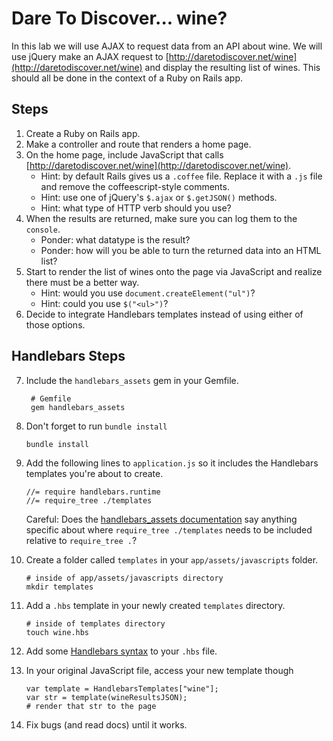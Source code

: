 # Dare To Discover... wine?

In this lab we will use AJAX to request data from an API about wine.
We will use jQuery make an AJAX request to
[http://daretodiscover.net/wine](http://daretodiscover.net/wine) and display
the resulting list of wines.  This should all be done in the context
of a Ruby on Rails app.

## Steps ##

1. Create a Ruby on Rails app.
2. Make a controller and route that renders a home page.
3. On the home page, include JavaScript that calls
   [http://daretodiscover.net/wine](http://daretodiscover.net/wine).
    - Hint: by default Rails gives us a `.coffee` file. Replace it
      with a `.js` file and remove the coffeescript-style comments.
    - Hint: use one of jQuery's `$.ajax` or `$.getJSON()` methods.
    - Hint: what type of HTTP verb should you use?
4. When the results are returned, make sure you can log them to the
   `console`.
    - Ponder: what datatype is the result?
    - Ponder: how will you be able to turn the returned data into an
    HTML list?
5. Start to render the list of wines onto the page via JavaScript and
   realize there must be a better way.
    - Hint: would you use `document.createElement("ul")`?
    - Hint: could you use `$("<ul>")`?
6. Decide to integrate Handlebars templates instead of using either
   of those options.

## Handlebars Steps ##

7. Include the `handlebars_assets` gem in your Gemfile.

        # Gemfile
        gem handlebars_assets

8.  Don't forget to run `bundle install`

        bundle install

9.  Add the following lines to  `application.js` so it includes the
    Handlebars templates you're about to create.

        //= require handlebars.runtime
        //= require_tree ./templates

    Careful: Does the
    [handlebars_assets documentation](https://github.com/leshill/handlebars_assets#templates-directory)
    say anything specific about where `require_tree ./templates` needs
    to be included relative to `require_tree .`?


10. Create a folder called `templates` in your
    `app/assets/javascripts` folder.

        # inside of app/assets/javascripts directory
        mkdir templates

11. Add a `.hbs` template in your newly created `templates` directory.

        # inside of templates directory
        touch wine.hbs

12. Add some [Handlebars syntax](http://handlebarsjs.com/) to your
    `.hbs` file.

13. In your original JavaScript file, access your new template though

        var template = HandlebarsTemplates["wine"];
        var str = template(wineResultsJSON);
        # render that str to the page

14. Fix bugs (and read docs) until it works.
